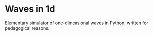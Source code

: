 # Waves in 1d

Elementary simulator of one-dimensional waves in Python, written for pedagogical reasons.
